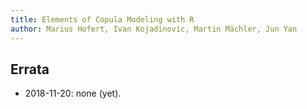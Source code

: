 ```yaml
---
title: Elements of Copula Modeling with R
author: Marius Hofert, Ivan Kojadinovic, Martin Mächler, Jun Yan
---
```


## Errata

- 2018-11-20: none (yet).
